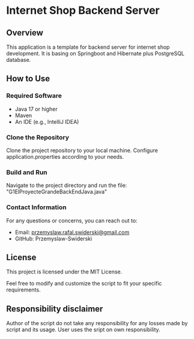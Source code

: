 # Internet Shop Backend Server

## Overview

This application is a template for backend server for internet shop development. It is basing on Springboot and Hibernate plus PostgreSQL database.

## How to Use
### Required Software
- Java 17 or higher
- Maven
- An IDE (e.g., IntelliJ IDEA)

### Clone the Repository
Clone the project repository to your local machine.
Configure application.properties according to your needs.

### Build and Run
Navigate to the project directory and run the file: "G1ElProyecteGrandeBackEndJava.java" 

### Contact Information
For any questions or concerns, you can reach out to:

- Email: przemyslaw.rafal.swiderski@gmail.com
- GitHub: Przemyslaw-Swiderski

## License
This project is licensed under the MIT License.

Feel free to modify and customize the script to fit your specific requirements.

## Responsibility disclaimer
Author of the script do not take any responsibility for any losses made by script and its usage. User uses the sript on own responsibility.

